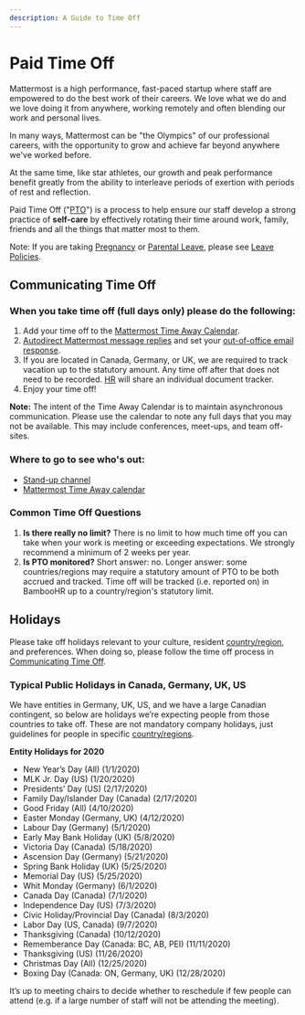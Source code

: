```yaml
---
description: A Guide to Time Off
---
```


# Paid Time Off

Mattermost is a high performance, fast-paced startup where staff are empowered to do the best work of their careers. We love what we do and we love doing it from anywhere, working remotely and often blending our work and personal lives.

In many ways, Mattermost can be "the Olympics" of our professional careers, with the opportunity to grow and achieve far beyond anywhere we've worked before.

At the same time, like star athletes, our growth and peak performance benefit greatly from the ability to interleave periods of exertion with periods of rest and reflection.

Paid Time Off \("[PTO](../../../../company/about-mattermost/list-of-terms.md#pto-or-paid-time-off)"\) is a process to help ensure our staff develop a strong practice of **self-care** by effectively rotating their time around work, family, friends and all the things that matter most to them.

Note: If you are taking [Pregnancy](leaves-of-absence/pregnancy-leave.md) or [Parental Leave](leaves-of-absence/pregnancy-leave.md), please see [Leave Policies](leaves-of-absence/).

## Communicating Time Off

### When you take time off \(full days only\) please do the following:

1. Add your time off to the [Mattermost Time Away Calendar](https://calendar.google.com/calendar?cid=bWF0dGVybW9zdC5jb21fbWczbnVsZ2Y2ZTcwZTUwb2hscTJycmtjbmNAZ3JvdXAuY2FsZW5kYXIuZ29vZ2xlLmNvbQ).
2. [Autodirect Mattermost message replies](https://docs.mattermost.com/help/settings/account-settings.html#automatic-direct-message-replies) and set your [out-of-office email response](https://docs.mattermost.com/help/settings/account-settings.html#automatic-direct-message-replies). 
3. If you are located in Canada, Germany, or UK, we are required to track vacation up to the statutory amount. Any time off after that does not need to be recorded. [HR](mailto:hr@mattermost.com) will share an individual document tracker.
4. Enjoy your time off!

**Note:** The intent of the Time Away Calendar is to maintain asynchronous communication. Please use the calendar to note any full days that you may not be available. This may include conferences, meet-ups, and team off-sites.

### Where to go to see who's out:

* [Stand-up channel](https://community.mattermost.com/private-core/channels/stand-up)
* [Mattermost Time Away calendar](https://calendar.google.com/calendar/embed?src=mattermost.com_mg3nulgf6e70e50ohlq2rrkcnc%40group.calendar.google.com&ctz=America%2FLos_Angeles)

### Common Time Off Questions

1. **Is there really no limit?** There is no limit to how much time off you can take when your work is meeting or exceeding expectations. We strongly recommend a minimum of 2 weeks per year.
2. **Is PTO monitored?** Short answer: no. Longer answer: some countries/regions may require a statutory amount of PTO to be both accrued and tracked. Time off will be tracked \(i.e. reported on\) in BambooHR up to a country/region's statutory limit.

## Holidays

Please take off holidays relevant to your culture, resident [country/region](../../../../company/about-mattermost/list-of-terms.md#country-region), and preferences. When doing so, please follow the time off process in [Communicating Time Off](paid-time-off.md#communicating-time-off).

### Typical Public Holidays in Canada, Germany, UK, US

We have entities in Germany, UK, US, and we have a large Canadian contingent, so below are holidays we’re expecting people from those countries to take off. These are not mandatory company holidays, just guidelines for people in specific [country/regions](../../../../company/about-mattermost/list-of-terms.md#country-region).

**Entity Holidays for 2020**

* New Year’s Day (All) \(1/1/2020\)
* MLK Jr. Day (US) \(1/20/2020\)
* Presidents’ Day (US) \(2/17/2020\)
* Family Day/Islander Day (Canada) \(2/17/2020\)
* Good Friday (All) \(4/10/2020\)
* Easter Monday (Germany, UK) \(4/12/2020\)
* Labour Day (Germany) \(5/1/2020\)
* Early May Bank Holiday (UK) \(5/8/2020\)
* Victoria Day (Canada) \(5/18/2020\)
* Ascension Day (Germany) \(5/21/2020\)
* Spring Bank Holiday (UK) \(5/25/2020\)
* Memorial Day (US) \(5/25/2020\)
* Whit Monday (Germany) \(6/1/2020\)
* Canada Day (Canada) \(7/1/2020\)
* Independence Day (US) \(7/3/2020\)
* Civic Holiday/Provincial Day (Canada) \(8/3/2020\)
* Labor Day (US, Canada) \(9/7/2020\)
* Thanksgiving (Canada) \(10/12/2020\)
* Rememberance Day (Canada: BC, AB, PEI) \(11/11/2020\)
* Thanksgiving (US) \(11/26/2020\)
* Christmas Day (All) \(12/25/2020\)
* Boxing Day (Canada: ON, Germany, UK) \(12/28/2020\)

It’s up to meeting chairs to decide whether to reschedule if few people can attend \(e.g. if a large number of staff will not be attending the meeting\).
